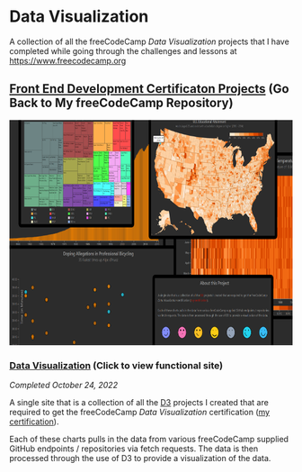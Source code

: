 # Data Visualization

A collection of all the freeCodeCamp _Data Visualization_ projects that I have completed while going through the challenges and lessons at https://www.freecodecamp.org

## [Front End Development Certificaton Projects](https://github.com/Squibs/freeCodeCamp#freecodecamp) (Go Back to My freeCodeCamp Repository)

<a href="https://data-visualization.squibs.vercel.app" tart="_blank"><img src="project documents/screenshot-data-visualization.png" height="400" alt="Screnshot of my Data Visualization project / app"/></a>

### [Data Visualization](https://data-visualization.squibs.vercel.app/) (Click to view functional site)

<em>Completed October 24, 2022</em>

A single site that is a collection of all the [D3](https://d3js.org/) projects I created that are required to get the freeCodeCamp _Data Visualization_ certification ([my certification]()).

Each of these charts pulls in the data from various freeCodeCamp supplied GitHub endpoints / repositories via fetch requests. The data is then processed through the use of D3 to provide a visualization of the data.
